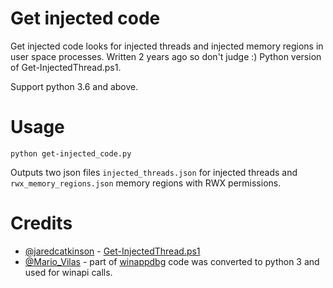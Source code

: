 # Get injected code

Get injected code looks for injected threads and injected memory regions in user space processes. Written 2 years ago so don't judge :) Python version of Get-InjectedThread.ps1.

Support python 3.6 and above.

# Usage

`python get-injected_code.py`

Outputs two json files `injected_threads.json` for injected threads and `rwx_memory_regions.json` memory regions with RWX permissions.

# Credits

- [@jaredcatkinson](https://twitter.com/jaredcatkinson?s=20) - [Get-InjectedThread.ps1](https://gist.github.com/jaredcatkinson/23905d34537ce4b5b1818c3e6405c1d2) 
- [@Mario_Vilas](https://twitter.com/Mario_Vilas?s=20) - part of [winappdbg](https://github.com/MarioVilas/winappdbg) code was converted to python 3 and used for winapi calls.
